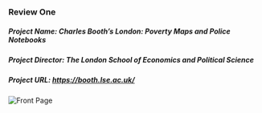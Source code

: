 ### Review One  
##### Project Name: _Charles Booth’s London: Poverty Maps and Police Notebooks_  
##### Project Director: The London School of Economics and Political Science  
##### Project URL: [https://booth.lse.ac.uk/ ](https://booth.lse.ac.uk/)    

![Front Page](https://lsix642.github.io/Lizzie-S./images/CBmainpage.jpg)  
